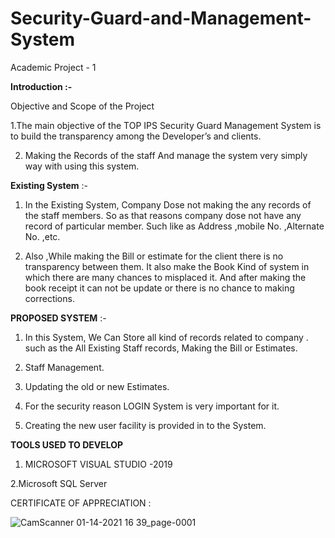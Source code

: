 # Security-Guard-and-Management-System
Academic Project - 1 

**Introduction :-**

Objective and Scope of the Project 

1.The main objective of the TOP IPS Security Guard 
Management System is to build the transparency among the 
Developer’s and clients. 

2. Making the Records of the staff And manage the system very 
simply way with using this system.

 **Existing System** :- 
1. In the Existing System, Company Dose not making the any 
records of the staff members. So as that reasons company 
dose not have any record of particular member. Such like as 
Address ,mobile No. ,Alternate No. ,etc. 

2. Also ,While making the Bill or estimate for the client there is 
no transparency between them. It also make the Book Kind 
of system in which there are many chances to misplaced it. 
And after making the book receipt it can not be update or 
there is no chance to making corrections.

**PROPOSED SYSTEM** :-
1. In this System, We Can Store all kind of records related to 
company . such as the All Existing Staff records, Making the 
Bill or Estimates.

2. Staff Management.

3. Updating the old or new Estimates.

4. For the security reason LOGIN System is very important for 
it. 

5. Creating the new user facility is provided in to the System.

**TOOLS USED TO DEVELOP**

1. MICROSOFT VISUAL STUDIO -2019

2.Microsoft SQL Server


CERTIFICATE OF APPRECIATION :



![CamScanner 01-14-2021 16 39_page-0001](https://user-images.githubusercontent.com/94036478/203757257-16ff7576-9553-45de-a006-88823733af12.jpg)



